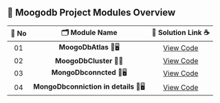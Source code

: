 ## 🧩 Moogodb Project Modules Overview

| 🔢 **No** | 🗂️ **Module Name**                | 🔗 **Solution Link** ☕ |
|:--------:|:----------------------------------:|:----------------------:|
| 01       | **MoogoDbAtlas** 🎨🖥️                  | [View Code](https://github.com/Sangram03/Hackthons-Ideas-used/blob/main/DataBase/MoogoDb/CreateNewMoogoDbAtlas.md) |
| 02       | **MoogoDbCluster** 🧠🔧                    | [View Code](https://github.com/Sangram03/Hackthons-Ideas-used/blob/main/DataBase/MoogoDb/CreateNewMoogoDbCluster.md) |
| 03       | **MongoDbconncted** 🎨🖥️                  | [View Code](https://github.com/Sangram03/Hackthons-Ideas-used/blob/main/DataBase/MoogoDb/MongoDbconncted.md) |
| 04       | **MongoDbconniction in details** 🎨🖥️                  | [View Code](https://github.com/Sangram03/Hackthons-Ideas-used/blob/main/DataBase/MoogoDb/MoogobdAtlasconnectionInDetails.md) |
